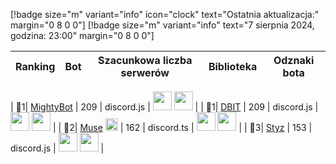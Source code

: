 [!badge size="m" variant="info" icon="clock" text="Ostatnia aktualizacja:" margin="0 8 0 0"] [!badge size="m" variant="info" text="7 sierpnia 2024, godzina: 23:00" margin="0 8 0 0"]

| Ranking | Bot                                                                                           | Szacunkowa liczba serwerów | Biblioteka | Odznaki bota |
| ---- | --------------------------------------------------------------------------------------------- | ------------------------ | ------------------------ | ------------------------ |

|    🥇1| [MightyBot](https://discord.com/oauth2/authorize?client_id=569914884867751956&scope=bot+applications.commands&permissions=2146958847)       |               209 | discord.js | <img src="/static/badges/odznaki/supportscommands.svg" height="30" width="30"> <img src="/static/badges/odznaki/premiumbot.svg" height="30" width="30"> |
|    🥇1| [DBIT](https://discord.com/oauth2/authorize?client_id=680358256732143626&scope=bot&permissions=8)       |               209 | discord.js | <img src="/static/badges/odznaki/supportscommands.svg" height="30" width="30"> <img src="/static/badges/odznaki/automod.svg" height="30" width="30"> |
|    🥈2| [Muse](https://discord.com/oauth2/authorize?client_id=1243281628680159242&permissions=8&scope=bot) <img src="/static/badges/bots/advice.svg" height="20" width="20">        |               162 | discord.ts | <img src="/static/badges/odznaki/supportscommands.svg" height="30" width="30"> <img src="/static/badges/odznaki/premiumbot.svg" height="30" width="30"> |
|    🥉3| [Styz](https://discord.com/oauth2/authorize?client_id=1176269444117434410&permissions=8&scope=bot%20applications.commands)        |               153 | discord.js | <img src="/static/badges/odznaki/supportscommands.svg" height="30" width="30"> <img src="/static/badges/odznaki/automod.svg" height="30" width="30"> |